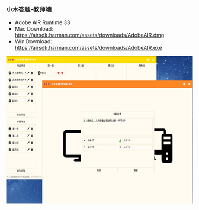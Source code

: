 ###  小木答题-教师端

* Adobe AIR Runtime 33
* Mac Download: https://airsdk.harman.com/assets/downloads/AdobeAIR.dmg
* Win Download: https://airsdk.harman.com/assets/downloads/AdobeAIR.exe

<img src="https://raw.githubusercontent.com/wosxieez/XiaoMuAnswer/master/screenshot/screen1.jpg" alt="" width="600" height="400"/>
